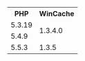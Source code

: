 <table class="table table-bordered" style="width: 50%">
	<tr class="active">
		<th>PHP</th>
		<th>WinCache</th>
	</tr>
	<tr>
		<td class="success">5.3.19</td>
		<td rowspan="2">1.3.4.0</td>
	</tr>
	<tr>
		<td class="success">5.4.9</td>
	</tr>
	<tr>
		<td>5.5.3</td>
		<td>1.3.5</td>
	</tr>
</table>
